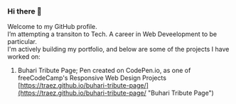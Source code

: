 ### Hi there 👋

Welcome to my GitHub profile.  
I’m attempting a transiton to Tech. A career in Web Deveelopment to be particular.  
I'm actively building my portfolio, and below are some of the projects I have worked on:  

1) Buhari Tribute Page; Pen created on CodePen.io, as one of freeCodeCamp's Responsive Web Design Projects [https://traez.github.io/buhari-tribute-page/](https://traez.github.io/buhari-tribute-page/ "Buhari Tribute Page") 


<!--
**traez/traez** is a ✨ _special_ ✨ repository because its `README.md` (this file) appears on your GitHub profile.

Here are some ideas to get you started:

- 🔭 I’m attempting a transiton to Tech. A Web Deveelopment Career in particular.
- 🌱 I’m currently learning ...
- 👯 I’m looking to collaborate on ...
- 🤔 I’m looking for help with ...
- 💬 Ask me about ...
- 📫 How to reach me: ...
- 😄 Pronouns: ...
- ⚡ Fun fact: ...
-->
